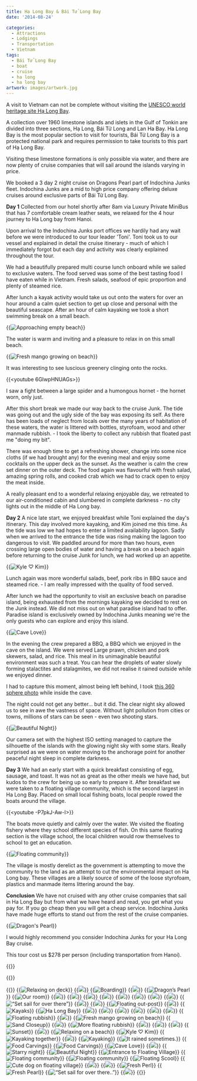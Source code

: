 ```yaml
---
title: Hạ Long Bay & Bái Tử Long Bay
date: '2014-08-24'

categories:
  - Attractions
  - Lodgings
  - Transportation
  - Vietnam
tags:
  - Bái Tử Long Bay
  - boat
  - cruise
  - ha long
  - ha long bay
artwork: images/artwork.jpg
---
```


A visit to Vietnam can not be complete without visiting the [UNESCO world heritage site Hạ Long Bay](https://whc.unesco.org/en/list/672).

A collection over 1960 limestone islands and islets in the Gulf of Tonkin are divided into three sections, Hạ Long, Bái Tử Long and Lan Ha Bay. Ha Long Bay is the most popular section to visit for tourists, Bái Tử Long Bay is a protected national park and requires permission to take tourists to this part of Hạ Long Bay.

Visiting these limestone formations is only possible via water, and there are now plenty of cruise companies that will sail around the islands varying in price.

We booked a 3 day 2 night cruise on Dragons Pearl part of Indochina Junks fleet. Indochina Junks are a mid to high price company offering deluxe cruises around exclusive parts of Bái Tử Long Bay.

**Day 1** Collected from our hotel shortly after 8am via Luxury Private MiniBus that has 7 comfortable cream leather seats, we relaxed for the 4 hour journey to Ha Long bay from Hanoi.

Upon arrival to the Indochina Junks port offices we hardily had any wait before we were introduced to our tour leader 'Toni'. Toni took us to our vessel and explained in detail the cruise itinerary - much of which I immediately forgot but each day and activity was clearly explained throughout the tour.

We had a beautifully prepared multi course lunch onboard while we sailed to exclusive waters. The food served was some of the best tasting food I have eaten while in Vietnam. Fresh salads, seafood of epic proportion and plenty of steamed rice.

After lunch a kayak activity would take us out onto the waters for over an hour around a calm quiet section to get up close and personal with the beautiful seascape. After an hour of calm kayaking we took a short swimming break on a small beach.

{{<img src="images/IMG_4646-MOTION.gif" title="Approaching empty beach">}}

The water is warm and inviting and a pleasure to relax in on this small beach.

{{<img src="images/IMG_4698-1024x575.jpg" title="Fresh mango growing on beach">}}

It was interesting to see luscious greenery clinging onto the rocks.

{{<youtube 6GIwpHNUAGs>}}

I saw a fight between a large spider and a humongous hornet - the hornet worn, only just.

After this short break we made our way back to the cruise Junk. The tide was going out and the ugly side of the bay was exposing its self. As there has been loads of neglect from locals over the many years of habitation of these waters, the water is littered with bottles, styrofoam, wood and other manmade rubbish. - I took the liberty to collect any rubbish that floated past me "doing my bit".

There was enough time to get a refreshing shower, change into some nice cloths (if we had brought any) for the evening meal and enjoy some cocktails on the upper deck as the sunset. As the weather is calm the crew set dinner on the outer deck. The food again was flavourful with fresh salad, amazing spring rolls, and cooked crab which we had to crack open to enjoy the meat inside.

A really pleasant end to a wonderful relaxing enjoyable day, we retreated to our air-conditioned cabin and slumbered in complete darkness - no city lights out in the middle of Ha Long bay.

**Day 2** A nice late start, we enjoyed breakfast while Toni explained the day's itinerary. This day involved more kayaking, and Kim joined me this time. As the tide was low we had hopes to enter a limited availability lagoon. Sadly when we arrived to the entrance the tide was rising making the lagoon too dangerous to visit. We paddled around for more than two hours, even crossing large open bodies of water and having a break on a beach again before returning to the cruise Junk for lunch, we had worked up an appetite.

{{<img src="images/DSC00898-1024x575.jp" title="Kyle ♡ Kim">}}

Lunch again was more wonderful salads, beef, pork ribs in BBQ sauce and steamed rice. - I am really impressed with the quality of food served.

After lunch we had the opportunity to visit an exclusive beach on paradise island, being exhausted from the mornings kayaking we decided to rest on the Junk instead. We did not miss out on what paradise island had to offer. Paradise island is exclusively owned by Indochina Junks meaning we're the only guests who can explore and enjoy this island.

{{<img src="images/DSC00978-1024x575.jpg" title="Cave Love">}}

In the evening the crew prepared a BBQ, a BBQ which we enjoyed in the cave on the island. We were served Large prawn, chicken and pork skewers, salad, and rice. This meal in its unimaginable beautiful environment was such a treat. You can hear the droplets of water slowly forming stalactites and stalagmites, we did not realise it rained outside while we enjoyed dinner.

I had to capture this moment, almost being left behind, I took [this 360 sphere photo](https://www.google.com/maps/views/view/103958417703949399427/gphoto/6057735921755214450) while inside the cave.


The night could not get any better... but it did. The clear night sky allowed us to see in awe the vastness of space. Without light pollution from cities or towns, millions of stars can be seen - even two shooting stars.

{{<img src="images/IMG_4769-1024x575.jpg" title="Beautiful Night">}}

Our camera set with the highest ISO setting managed to capture the silhouette of the islands with the glowing night sky with some stars. Really surprised as we were on water moving to the anchorage point for another peaceful night sleep in complete darkness.

**Day 3** We had an early start with a quick breakfast consisting of egg, sausage, and toast. It was not as great as the other meals we have had, but kudos to the crew for being up so early to prepare it. After breakfast we were taken to a floating village community, which is the second largest in Ha Long Bay. Placed on small local fishing boats, local people rowed the boats around the village.

{{<youtube -P7pkJ-Aw-I>}}

The boats move quietly and calmly over the water. We visited the floating fishery where they school different species of fish. On this same floating section is the village school, the local children would row themselves to school to get an education.

{{<img src="images/DSC00985-1024x575.jpg" title="Floating community">}}

The village is mostly derelict as the government is attempting to move the community to the land as an attempt to cut the environmental impact on Ha Long bay. These villages are a likely source of some of the loose styrofoam, plastics and manmade items littering around the bay.

**Conclusion** We have not cruised with any other cruise companies that sail in Ha Long Bay but from what we have heard and read, you get what you pay for. If you go cheap then you will get a cheap service. Indochina Junks have made huge efforts to stand out from the rest of the cruise companies.

{{<img src="images/IMG_4567-1024x575.jpg" title="Dragon's Pearl">}}

I would highly recommend you consider Indochina Junks for your Ha Long Bay cruise.


This tour cost us $278 per person (including transportation from Hanoi).

{{<place ChIJMTDmuZWrNTERg0F-7ziUYAU>}}

{{<youtube rnZ8BGXpEW0>}}

{{<gallery>}}
  {{<img src="images/IMG_20140822_151826.jpg" title="Relaxing on deck">}}
  {{<img src="images/IMG_20140822_152748.jpg">}}
  {{<img src="images/IMG_4561.jpg" title="Boarding">}}
  {{<img src="images/IMG_4564.jpg">}}
  {{<img src="images/IMG_4567.jpg" title="Dragon&#8217;s Pearl">}}
  {{<img src="images/IMG_4571.jpg" title="Our room">}}
  {{<img src="images/IMG_4578.jpg">}}
  {{<img src="images/DSC00789.jpg" oriantation="portrait">}}
  {{<img src="images/IMG_4580.jpg">}}
  {{<img src="images/IMG_4583.jpg">}}
  {{<img src="images/IMG_4585.jpg">}}
  {{<img src="images/IMG_4589.jpg">}}
  {{<img src="images/DSC00810.jpg">}}
  {{<img src="images/IMG_4595-MOTION.gif">}}
  {{<img src="images/IMG_4610.jpg" title="&#8220;Set sail for over there&#8221;">}}
  {{<img src="images/IMG_4614.jpg">}}
  {{<img src="images/DSC00816.jpg">}}
  {{<img src="images/IMG_4619.jpg" title="Floating out-post">}}
  {{<img src="images/IMG_4622.jpg">}}
  {{<img src="images/DSC00828.jpg" title="Kayaks ">}}
  {{<img src="images/IMG_4628.jpg" title="Ha Long Bay">}}
  {{<img src="images/IMG_4630.jpg">}}
  {{<img src="images/IMG_4633.jpg">}}
  {{<img src="images/IMG_4637.jpg">}}
  {{<img src="images/IMG_4646-MOTION.gif">}}
  {{<img src="images/IMG_4667.jpg">}}
  {{<img src="images/IMG_4669-MOTION.gif">}}
  {{<img src="images/DSC00835.jpg" title="Floating rubbish">}}
  {{<img src="images/IMG_4686-MOTION.gif">}}
  {{<img src="images/IMG_4698.jpg" title="Fresh mango growing on beach">}}
  {{<img src="images/IMG_4700.jpg" title="Sand Closeup">}}
  {{<img src="images/DSC00839.jpg">}}
  {{<img src="images/DSC00842.jpg" title="More floating rubbish">}}
  {{<img src="images/IMG_4706.jpg">}}
  {{<img src="images/IMG_4708.jpg">}}
  {{<img src="images/DSC00849.jpg">}}
  {{<img src="images/DSC00861.jpg" title="Sunset">}}
  {{<img src="images/DSC00891-EFFECTS.jpg">}}
  {{<img src="images/DSC00894.jpg" title="Relaxing on a beach">}}
  {{<img src="images/DSC00898.jpg" title="Kyle ♡ Kim">}}
  {{<img src="images/DSC00926.jpg" title="Kayaking together" oriantation="portrait">}}
  {{<img src="images/DSC00933.jpg">}}
  {{<img src="images/DSC00942.jpg" title="Kayaking">}}
  {{<img src="images/IMG_4726-MOTION.gif" title="It rained sometimes.">}}
  {{<img src="images/IMG_4739.jpg" title="Food Carvings">}}
  {{<img src="images/IMG_4740.jpg" title="Food Carvings">}}
  {{<img src="images/DSC00978.jpg" title="Cave Love">}}
  {{<img src="images/IMG_4746.jpg" oriantation="portrait">}}
  {{<img src="images/IMG_4753-MOTION.gif" title="Starry night">}}
  {{<img src="images/IMG_4769.jpg" title="Beautiful Night">}}
  {{<img src="images/PANO_20140824_084303.jpg" title="Entrance to Floating Village">}}
  {{<img src="images/DSC00985.jpg" title="Floating community">}}
  {{<img src="images/IMG_4772.jpg" title="Floating community">}}
  {{<img src="images/DSC00994.jpg" title="Floating Scool">}}
  {{<img src="images/DSC00997.jpg" title="Cute dog on floating village">}}
  {{<img src="images/IMG_4795.jpg">}}
  {{<img src="images/DSC01017.jpg" oriantation="portrait">}}
  {{<img src="images/IMG_4801.jpg" title="Fresh Perl ">}}
  {{<img src="images/IMG_4802.jpg" title="Fresh Pearl">}}
  {{<img src="images/DSC01004.jpg" title="&#8220;Set sail for over there..&#8221;">}}
  {{<img src="images/DSC01006.jpg">}}
{{</gallery>}}
